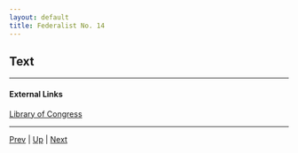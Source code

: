 ```yaml
---
layout: default
title: Federalist No. 14
---
```


## Text

---
#### External Links
[Library of Congress]()

---

[Prev](13.md) | [Up](README.md) | [Next](15.md)
